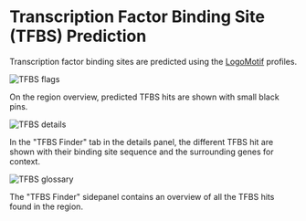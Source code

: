 # Transcription Factor Binding Site (TFBS) Prediction

Transcription factor binding sites are predicted using the [LogoMotif](https://logomotif.bioinformatics.nl/) profiles.

![TFBS flags](/img/tfbs_flags.png)

On the region overview, predicted TFBS hits are shown with small black pins.

![TFBS details](/img/tfbs_details.png)

In the "TFBS Finder" tab in the details panel, the different TFBS hit are shown
with their binding site sequence and the surrounding genes for context.

![TFBS glossary](/img/tfbs_sidepanel.png)

The "TFBS Finder" sidepanel contains an overview of all the TFBS hits found in the region.
